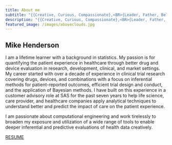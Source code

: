 ```yaml
---
title: About me
subtitle: "{{Creative, Curious, Compassionate},<BR>{Leader, Father, Believer},<BR>{Coder, Data Gentleman, Swell Bayesian}}"
description: "{{Creative, Curious, Compassionate},<BR>{Leader, Father, Believer},<BR>{Coder, Data Gentleman, Swell Bayesian}}"
featured_image: /images/aboveclouds.jpg
---
```


## Mike Henderson

I am a lifetime learner with a background in statistics. My passion is for quantifying the patient experience in healthcare through better drug and device evaluation in research, development, clinical, and market settings. My career started with over a decade of experience in clinical trial research covering drugs, devices, and combinations with a focus on inferential methods for patient-reported outcomes, efficient trial design and conduct, and the application of Bayesian methods. I have built on this experience in a customer advisory role at SAS for the past seven years to help life science, care provider, and healthcare companies apply analytical techniques to understand better and predict the impact of care on the patient experience.

I am passionate about computational engineering and work tirelessly to broaden my exposure and utilization of a wide range of tools to enable deeper inferential and predictive evaluations of health data creatively.

<a href="/resume" class="button button--large">RESUME</a>
